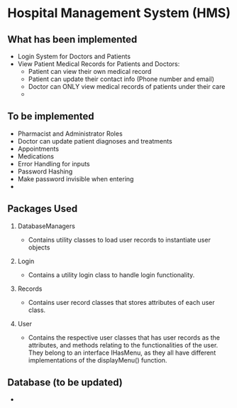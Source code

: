 # Hospital Management System (HMS)

## What has been implemented
* Login System for Doctors and Patients
* View Patient Medical Records for Patients and Doctors:
  * Patient can view their own medical record
  * Patient can update their contact info (Phone number and email)
  * Doctor can ONLY view medical records of patients under their care
  * 

## To be implemented
* Pharmacist and Administrator Roles
* Doctor can update patient diagnoses and treatments
* Appointments
* Medications
* Error Handling for inputs
* Password Hashing
* Make password invisible when entering
* 

## Packages Used
1. DatabaseManagers
   * Contains utility classes to load user records to instantiate user objects

2. Login
   * Contains a utility login class to handle login functionality.

3. Records
   * Contains user record classes that stores attributes of each user class.

4. User
   * Contains the respective user classes that has user records as the attributes, and methods relating to the functionalities of the user. They belong to an interface IHasMenu, as they all have different implementations of the displayMenu() function.

## Database (to be updated)
*
